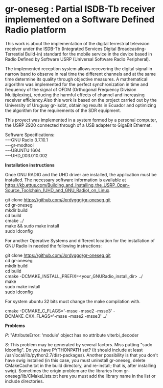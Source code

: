 # gr-oneseg : Partial ISDB-Tb receiver implemented on a Software Defined Radio platform

This work is about the implementation of the digital terrestrial television receiver under the ISDB-Tb (Integrated Services Digital Broadcasting-Terrestial Build-in) standard for the mobile service in the device based in Radio Defined by Software USRP (Universal Software Radio Peripheral).

The implemented reception system allows recovering the digital signal in narrow band to observe in real time the different channels and at the same time determine its quality through objective measures. A mathematical algorithm was implemented for the perfect synchronization in time and frequency of the signal of OFDM (Orthogonal Frequency Division Multiplexing), reducing the harmful effects of channel and increasing receiver efficiency.Also this work is  based on the project carried out by the University of Uruguay gr-isdbt, obtaining results in Ecuador and optimizing the algorithm for the requirements of the SDR equipment. 

This proyect was implemented in a system formed by a personal computer, the USRP 2920 connected through of a USB adapter to GigaBit Ethernet.

Software Specifications:  
---GNU Radio 3.7.10.1  
---gr-modtool  
---UBUNTU 1604  
---UHD_003.010.002  
 
**Installation instructions**

Once GNU RADIO and the UHD driver are installed, the application must be installed. The necessary software information is available at https://kb.ettus.com/Building_and_Installing_the_USRP_Open-Source_Toolchain_(UHD_and_GNU_Radio)_on_Linux.

git clone https://github.com/Jordyggg/gr-oneseg.git  
    cd gr-oneseg  
    mkdir build  
    cd build  
    cmake ../  
    make && sudo make install  
    sudo ldconfig  

For another Operative Systems and different location for the installation of GNU Radio  in needed the following instructions:

git clone https://github.com/Jordyggg/gr-oneseg.git  
    cd gr-oneseg  
    mkdir build  
    cd build  
    cmake -DCMAKE_INSTALL_PREFIX=<your_GNURadio_install_dir> ../  
    make   
    sudo make install  
    sudo ldconfig  

For system ubuntu 32 bits must change the make compilation with.  
 
cmake -DCMAKE_C_FLAGS='-msse -msse2 -msse3' -DCMAKE_CXX_FLAGS='-msse -msse2 -msse3' ../
	
**Problems**

*P*:  "AttributeError: 'module' object has no attribute viterbi_decoder 

*S*: This problem may be generated by several factors. Miss putting "sudo ldconfig". Do you have PYTHONPATH set? (It should include at least /usr/local/lib/python2.7/dist-packages). Another possibility is that you don't have swig installed (in this case, you must uninstall gr-oneseg, delete CMakeCache.txt in the build directory, and re-install; that is, after installing swig). Sometimes the origin problem are the libraries from gr-oneseg/lib/CMakeLists.txt here you must add the library name in the list or include directories. 
